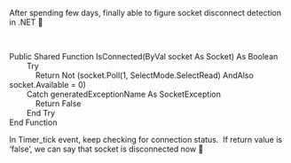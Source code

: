 
After spending few days, finally able to figure socket disconnect detection in .NET 🙂 

 

Public Shared Function IsConnected(ByVal socket As Socket) As Boolean  
        Try  
            Return Not (socket.Poll(1, SelectMode.SelectRead) AndAlso socket.Available = 0)  
        Catch generatedExceptionName As SocketException  
            Return False  
        End Try  
End Function

In Timer_tick event, keep checking for connection status.  If return value is ‘false’, we can say that socket is disconnected now 🙂